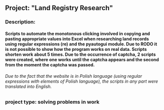 ## Project: "Land Registry Research"

### Description:
#### Scripts to automate the monotonous clicking involved in copying and pasting appropriate values into Excel when researching land records using regular expressions (re) and the pyautogui module. Due to RODO it is not possible to show how the program works on real data. Scripts shorten work about 5 times. Due to the occurrence of captcha, 2 scripts were created, where one works until the captcha appears and the second from the moment the captcha was passed.
###### Due to the fact that the website is in Polish language (using regular expressions with elements of Polish language), the scripts in any part were translated into English.


### project type: solving problems in work
